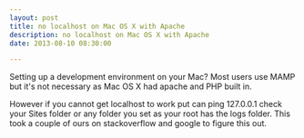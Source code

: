 ```yaml
---
layout: post
title: no localhost on Mac OS X with Apache
description: no localhost on Mac OS X with Apache
date: 2013-08-10 08:30:00

---
```


Setting up a development environment on your Mac? Most users use MAMP but it's not necessary as Mac OS X had apache and PHP built in. 

However if you cannot get localhost to work put can ping 127.0.0.1 check your Sites folder or any folder you set as your root has the logs folder. This took a couple of ours on stackoverflow and google to figure this out.


